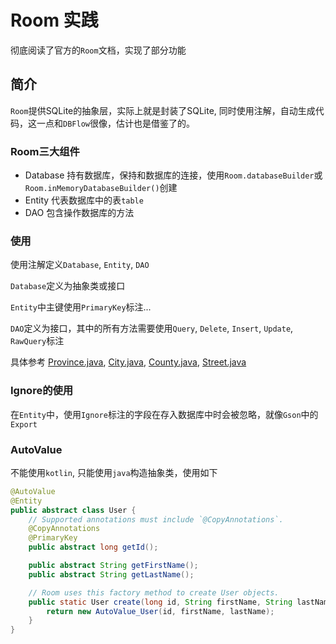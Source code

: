 # Room 实践

彻底阅读了官方的`Room`文档，实现了部分功能

## 简介

`Room`提供SQLite的抽象层，实际上就是封装了SQLite, 同时使用注解，自动生成代码，这一点和`DBFlow`很像，估计也是借鉴了的。

### Room三大组件
* Database 持有数据库，保持和数据库的连接，使用`Room.databaseBuilder`或`Room.inMemoryDatabaseBuilder()`创建
* Entity 代表数据库中的表`table`
* DAO 包含操作数据库的方法

<!--![Room架构图](https://developer.android.com/images/training/data-storage/room_architecture.png)-->

### 使用

使用注解定义`Database`, `Entity`, `DAO`

`Database`定义为抽象类或接口

`Entity`中主键使用`PrimaryKey`标注...

`DAO`定义为接口，其中的所有方法需要使用`Query`, `Delete`, `Insert`, `Update`, `RawQuery`标注

具体参考
[Province.java](./app/src/main/java/com/mycroft/roomdeomo/entity/Province.java),
[City.java](./app/src/main/java/com/mycroft/roomdeomo/entity/City.java),
[County.java](./app/src/main/java/com/mycroft/roomdeomo/entity/County.java),
[Street.java](./app/src/main/java/com/mycroft/roomdeomo/entity/Street.java)

### Ignore的使用

在`Entity`中，使用`Ignore`标注的字段在存入数据库中时会被忽略，就像`Gson`中的`Export`

### AutoValue

不能使用`kotlin`, 只能使用`java`构造抽象类，使用如下
```java
@AutoValue
@Entity
public abstract class User {
    // Supported annotations must include `@CopyAnnotations`.
    @CopyAnnotations
    @PrimaryKey
    public abstract long getId();

    public abstract String getFirstName();
    public abstract String getLastName();

    // Room uses this factory method to create User objects.
    public static User create(long id, String firstName, String lastName) {
        return new AutoValue_User(id, firstName, lastName);
    }
}
```

